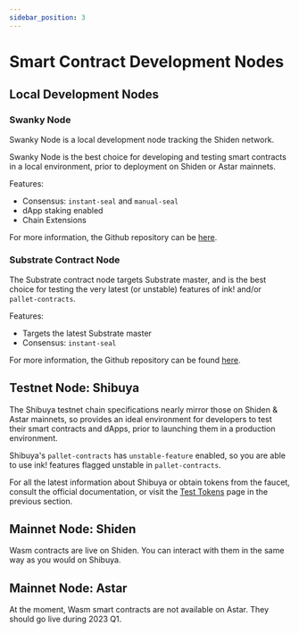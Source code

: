 ```yaml
---
sidebar_position: 3
---
```


# Smart Contract Development Nodes

## Local Development Nodes

### Swanky Node

Swanky Node is a local development node tracking the Shiden network.

Swanky Node is the best choice for developing and testing smart contracts in a local environment, prior to deployment on Shiden or Astar mainnets.

Features:

- Consensus: `instant-seal` and `manual-seal`
- dApp staking enabled
- Chain Extensions

For more information, the Github repository can be [here](https://github.com/AstarNetwork/swanky-node).

### Substrate Contract Node

The Substrate contract node targets Substrate master, and is the best choice for testing the very latest (or unstable) features of ink! and/or `pallet-contracts`.

Features:

- Targets the latest Substrate master
- Consensus: `instant-seal`

For more information, the Github repository can be found [here](https://github.com/paritytech/substrate-contracts-node).

## Testnet Node: Shibuya

The Shibuya testnet chain specifications nearly mirror those on Shiden & Astar mainnets, so provides an ideal environment for developers to test their smart contracts and dApps, prior to launching them in a production environment.

Shibuya's `pallet-contracts` has `unstable-feature` enabled, so you are able to use ink! features flagged unstable in `pallet-contracts`.

For all the latest information about Shibuya or obtain tokens from the faucet, consult the official documentation, or visit the [Test Tokens](../environment/faucet.md) page in the previous section.

## Mainnet Node: Shiden

Wasm contracts are live on Shiden. You can interact with them in the same way as you would on Shibuya.

## Mainnet Node: Astar

At the moment, Wasm smart contracts are not available on Astar. They should go live during 2023 Q1.
